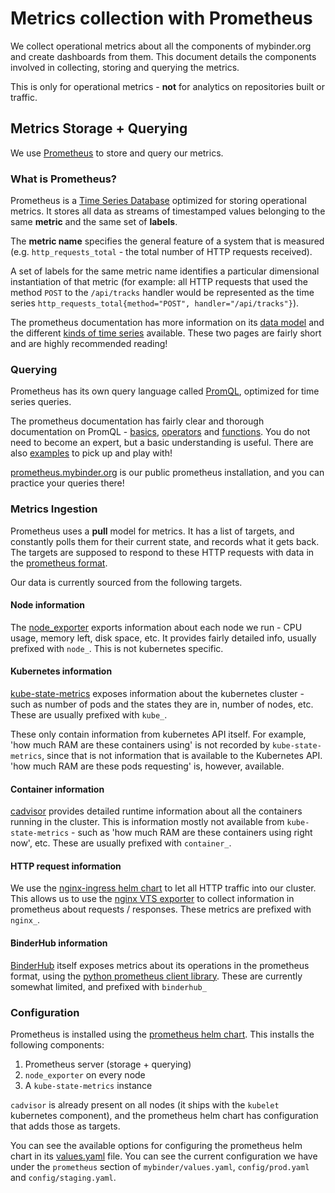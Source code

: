 # Metrics collection with Prometheus

We collect operational metrics about all the components of mybinder.org
and create dashboards from them. This document details the components
involved in collecting, storing and querying the metrics.

This is only for operational metrics - **not** for analytics on repositories
built or traffic.

## Metrics Storage + Querying

We use [Prometheus](https://prometheus.io/) to store and query our metrics.

### What is Prometheus?

Prometheus is a [Time Series Database](https://en.wikipedia.org/wiki/Time_series_database)
optimized for storing operational metrics. It stores all data as 
streams of timestamped values belonging to the same **metric** and the 
same set of **labels**.

The **metric name** specifies the general feature of a system that is 
measured (e.g. `http_requests_total` - the total number of HTTP requests received). 

A set of labels for the same metric name identifies a particular 
dimensional instantiation of that metric (for example: all HTTP requests 
that used the method `POST` to the `/api/tracks` handler would be represented
as the time series `http_requests_total{method="POST", handler="/api/tracks"}`).

The prometheus documentation has more information on its 
[data model](https://prometheus.io/docs/concepts/data_model/) and the different
[kinds of time series](https://prometheus.io/docs/concepts/metric_types/) available.
These two pages are fairly short and are highly recommended reading!

### Querying

Prometheus has its own query language called 
[PromQL](https://prometheus.io/docs/prometheus/latest/querying/basics/),
optimized for time series queries. 

The prometheus documentation has fairly clear and thorough documentation
on PromQL - [basics](https://prometheus.io/docs/prometheus/latest/querying/basics/),
[operators](https://prometheus.io/docs/prometheus/latest/querying/operators/) 
and [functions](https://prometheus.io/docs/prometheus/latest/querying/functions/).
You do not need to become an expert, but a basic understanding is useful. 
There are also [examples](https://prometheus.io/docs/prometheus/latest/querying/examples/)
to pick up and play with!

[prometheus.mybinder.org](https://prometheus.mybinder.org) is our public
prometheus installation, and you can practice your queries there! 


### Metrics Ingestion

Prometheus uses a **pull** model for metrics. It has a list of 
targets, and constantly polls them for their current state, and
records what it gets back. The targets are supposed to respond
to these HTTP requests with data in the 
[prometheus format](https://prometheus.io/docs/instrumenting/exposition_formats/).

Our data is currently sourced from the following targets.

#### Node information

The [node_exporter](https://github.com/prometheus/node_exporter) exports
information about each node we run - CPU usage, memory left, disk space,
etc. It provides fairly detailed info, usually prefixed with `node_`. 
This is not kubernetes specific.

#### Kubernetes information

[kube-state-metrics](https://github.com/kubernetes/kube-state-metrics)
exposes information about the kubernetes cluster - such as number of pods
and the states they are in, number of nodes, etc. These are usually
prefixed with `kube_`.

These only contain information from kubernetes API itself. For example,
'how much RAM are these containers using' is not recorded by `kube-state-metrics`,
since that is not information that is available to the Kubernetes API. 
'how much RAM are these pods requesting' is, however, available.

#### Container information

[cadvisor](https://github.com/google/cadvisor) provides detailed runtime
information about all the containers running in the cluster. This is information
mostly not available from `kube-state-metrics` - such as 'how much RAM are
these containers using right now', etc. These are usually prefixed with
`container_`.

#### HTTP request information

We use the [nginx-ingress helm chart](https://github.com/kubernetes/charts/tree/master/stable/nginx-ingress)
to let all HTTP traffic into our cluster. This allows us to use
the [nginx VTS exporter](https://hnlq715.github.io/nginx-vts-exporter/)
to collect information in prometheus about requests / responses.
These metrics are prefixed with `nginx_`.

#### BinderHub information

[BinderHub](http://github.com/jupyterhub/binderhub) itself exposes
metrics about its operations in the prometheus format, using 
the [python prometheus client library](https://github.com/prometheus/client_python).
These are currently somewhat limited, and prefixed with `binderhub_`

### Configuration

Prometheus is installed using the 
[prometheus helm chart](https://github.com/kubernetes/charts/tree/master/stable/prometheus).
This installs the following components:

1. Prometheus server (storage + querying)
2. `node_exporter` on every node
3. A `kube-state-metrics` instance

`cadvisor` is already present on all nodes (it ships with the `kubelet`
kubernetes component), and the prometheus helm chart has configuration
that adds those as targets.

You can see the available options for configuring the prometheus
helm chart in its [values.yaml](https://github.com/kubernetes/charts/blob/master/stable/prometheus/values.yaml)
file. You can see the current configuration we have under the `prometheus`
section of `mybinder/values.yaml`, `config/prod.yaml` and `config/staging.yaml`.
